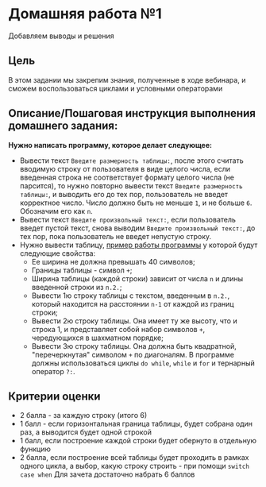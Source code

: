 # Домашняя работа №1

Добавляем выводы и решения

## Цель
В этом задании мы закрепим знания, полученные в ходе вебинара, и сможем воспользоваться циклами и условными операторами

## Описание/Пошаговая инструкция выполнения домашнего задания:
**Нужно написать программу, которое делает следующее:**
* Вывести текст `Введите размерность таблицы:`, после этого считать вводимую строку от пользователя в виде целого числа, если введенная строка не соответствует формату целого числа (не парсится), то нужно повторно вывести текст `Введите размерность таблицы:`, и выводить его до тех пор, пользователь не введет корректное число. Число должно быть не меньше `1`, и не больше `6`. Обозначим его как `n`.
* Вывести текст `Введите произвольный текст:`, если пользователь введет пустой текст, снова выводим `Введите произвольный текст:`, до тех пор, пока пользователь не введет непустую строку.
* Нужно вывести таблицу, [пример работы программы](https://ctrl.vi/i/l4dirSXvD) у которой будут следующие свойства:
    * Ее ширина не должна превышать 40 символов;
    * Границы таблицы - символ `+`;
    * Ширина таблицы (каждой строки) зависит от числа `n` и длины введенной строки из `п.2.`;
    * Вывести 1ю строку таблицы с текстом, введенным в `п.2.`, который находится на расстоянии `n-1` от каждой из границ строки;
    * Вывести 2ю строку таблицы. Она имеет ту же высоту, что и строка 1, и представляет собой набор символов `+`, чередующихся в шахматном порядке;
    * Вывести 3ю строку таблицы. Она должна быть квадратной, "перечеркнутая" символом `+` по диагоналям. В программе должны использоваться циклы `do while`, `while` и `for` и тернарный оператор `?:`.

## Критерии оценки
* 2 балла - за каждую строку (итого 6)
* 1 балл - если горизонтальная граница таблицы, будет собрана один раз, а выводится будет одной строкой
* 1 балл, если построение каждой строки будет обернуто в отдельную функцию
* 2 балла, если построение всей таблицы будет проходить в рамках одного цикла, а выбор, какую строку строить - при помощи `switch case when`
Для зачета достаточно набрать 6 баллов
